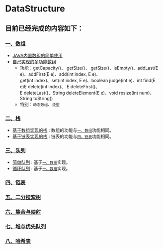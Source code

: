 # DataStructure<br>
## 目前已经完成的内容如下：<br>
### [一、数组](https://github.com/IMUHERO/DataStructure/tree/master/1-Array)
* [JAVA内置数组的简单使用](https://github.com/IMUHERO/DataStructure/blob/master/1-Array/1-ArrayBasic/Main.java)
* [自己实现的多功能数组](https://github.com/IMUHERO/DataStructure/blob/master/1-Array/2-Function-Of-Array/Array.java)
  * 功能：getCapacity()、 getSize()、 getSize()、isEmpty()、addLast(E e)、addFirst(E e)、add(int index, E e)、<br>get(int index)、set(int index, E e)、boolean judge(int e)、int find(E e)E delete(int index)、 E deleteFirst()、<br>E deleteLast()、String deleteElement(E e)、void resize(int num)、String toString()
  * 特别：`动态数组`、`泛型`
### [二、栈](https://github.com/IMUHERO/DataStructure/tree/master/2-Stacks)<br>
* [基于数组实现的栈](https://github.com/IMUHERO/DataStructure/tree/master/2-Stacks/ArrayStack) : 数组的功能与[`一、数组`](https://github.com/IMUHERO/DataStructure/blob/master/2-Stacks/ArrayStack/Array.java)功能相同。
* [基于链表实现的栈](https://github.com/IMUHERO/DataStructure/tree/master/2-Stacks/LinkedListStack) : 链表的功能与[`四、链表`](https://github.com/IMUHERO/DataStructure/blob/master/2-Stacks/LinkedListStack/LinkedList.java)功能相同。


### [三、队列](https://github.com/IMUHERO/DataStructure/tree/master/3-Queue)
* [简单队列](https://github.com/IMUHERO/DataStructure/tree/master/2-Stacks/ArrayStack) : 基于[`一、数组`](https://github.com/IMUHERO/DataStructure/blob/master/2-Stacks/ArrayStack/Array.java)实现。
* [循环队列](https://github.com/IMUHERO/DataStructure/tree/master/2-Stacks/ArrayStack) : 基于[`一、数组`](https://github.com/IMUHERO/DataStructure/blob/master/2-Stacks/ArrayStack/Array.java)实现。

### [四、链表](https://github.com/IMUHERO/DataStructure/tree/master/4-Linked-List)


### [五、二分搜索树](https://github.com/IMUHERO/DataStructure/tree/master/5-Binary-Search-Tree)


### [六、集合与映射](https://github.com/IMUHERO/DataStructure/tree/master/6-Set-and-Map)


### [七、堆与优先队列](https://github.com/IMUHERO/DataStructure/tree/master/7-Heap-and-Priority-Queue)


### [八、哈希表](https://github.com/IMUHERO/DataStructure/tree/master/8-Hash-Table)

